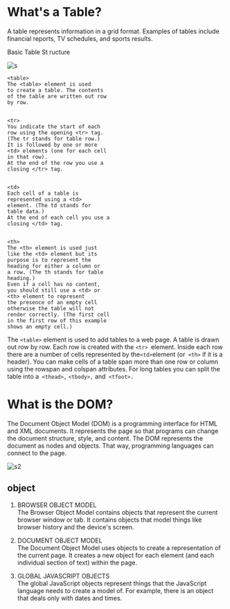 # What's a Table?
A table represents information in a grid format.
Examples of tables include financial reports, TV
schedules, and sports results.

Basic Table St ructure


![s](https://magenic.com/media/2345/tables2.png)

``` 
<table>
The <table> element is used
to create a table. The contents
of the table are written out row
by row.


<tr>
You indicate the start of each
row using the opening <tr> tag.
(The tr stands for table row.)
It is followed by one or more
<td> elements (one for each cell
in that row).
At the end of the row you use a
closing </tr> tag.


<td>
Each cell of a table is
represented using a <td>
element. (The td stands for
table data.)
At the end of each cell you use a
closing </td> tag. 


<th>
The <th> element is used just
like the <td> element but its
purpose is to represent the
heading for either a column or
a row. (The th stands for table
heading.)
Even if a cell has no content,
you should still use a <td> or
<th> element to represent
the presence of an empty cell
otherwise the table will not
render correctly. (The first cell
in the first row of this example
shows an empty cell.)
```

The ```<table>``` element is used to add tables to a web
page.
 A table is drawn out row by row. Each row is created
with the ```<tr> ```element.
 Inside each row there are a number of cells
represented by the``` <td> ```element (or``` <th>``` if it is a
header).
 You can make cells of a table span more than one row
or column using the rowspan and colspan attributes.
 For long tables you can split the table into a``` <thead>,```
```<tbody>,``` and``` <tfoot>.```    









# What is the DOM?
The Document Object Model (DOM) is a programming interface for HTML and XML documents. It represents the page so that programs can change the document structure, style, and content. The DOM represents the document as nodes and objects. That way, programming languages can connect to the page.

![s2](https://cdn-media-1.freecodecamp.org/images/1*5dbaz5S1Buevb-fZQDbYzg.jpeg)


## object 
1. BROWSER OBJECT MODEL  
The Browser Object Model contains
objects that represent the current
browser window or tab. It contains
objects that model things like
browser history and the
device's screen.

2. DOCUMENT OBJECT MODEL  
The Document Object Model uses
objects to create a representation of
the current page. It creates a new
object for each element (and each
individual section of text)
within the page.

3. GLOBAL JAVASCRIPT OBJECTS  
The global JavaScript objects
represent things that the JavaScript
language needs to create a model
of. For example, there is an
object that deals only with
dates and times.

